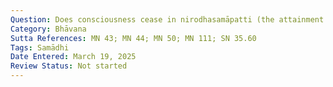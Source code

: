 ```yaml
---
Question: Does consciousness cease in nirodhasamāpatti (the attainment of cessation)?
Category: Bhāvana
Sutta References: MN 43; MN 44; MN 50; MN 111; SN 35.60
Tags: Samādhi
Date Entered: March 19, 2025
Review Status: Not started
---
```

